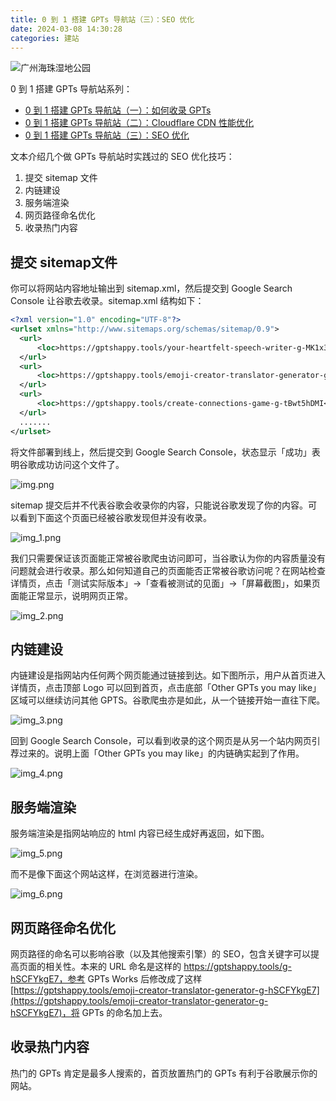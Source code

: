 ```yaml
---
title: 0 到 1 搭建 GPTs 导航站（三）：SEO 优化
date: 2024-03-08 14:30:28
categories: 建站
---
```


![广州海珠湿地公园](/images/build-gpts-website-03-seo-optimization/cover.jpg)

0 到 1 搭建 GPTs 导航站系列：
- [0 到 1 搭建 GPTs 导航站（一）：如何收录 GPTs](https://luobogor.gitee.io/2024/03/06/build-gpts-website-03-seo-optimization/)
- [0 到 1 搭建 GPTs 导航站（二）：Cloudflare CDN 性能优化](https://luobogor.gitee.io/2024/03/07/build-gpts-website-02-cloudfare-cdn/)
- [0 到 1 搭建 GPTs 导航站（三）：SEO 优化](https://luobogor.gitee.io/2024/03/08/build-gpts-website-03-seo-optimization/)

文本介绍几个做 GPTs 导航站时实践过的 SEO 优化技巧：
1. 提交 sitemap 文件
2. 内链建设
3. 服务端渲染
4. 网页路径命名优化
5. 收录热门内容

## 提交 sitemap文件
你可以将网站内容地址输出到 sitemap.xml，然后提交到 Google Search Console 让谷歌去收录。sitemap.xml 结构如下：

```xml
<?xml version="1.0" encoding="UTF-8"?>
<urlset xmlns="http://www.sitemaps.org/schemas/sitemap/0.9">
  <url>
      <loc>https://gptshappy.tools/your-heartfelt-speech-writer-g-MK1x3Mw7n</loc>
  </url>
  <url>
      <loc>https://gptshappy.tools/emoji-creator-translator-generator-g-hSCFYkgE7</loc>
  </url>
  <url>
      <loc>https://gptshappy.tools/create-connections-game-g-tBwt5hDMI</loc>
  </url>
  .......
</urlset>  
```

将文件部署到线上，然后提交到 Google Search Console，状态显示「成功」表明谷歌成功访问这个文件了。

![img.png](/images/build-gpts-website-03-seo-optimization/img.png)

sitemap 提交后并不代表谷歌会收录你的内容，只能说谷歌发现了你的内容。可以看到下面这个页面已经被谷歌发现但并没有收录。

![img_1.png](/images/build-gpts-website-03-seo-optimization/img_1.png)

我们只需要保证该页面能正常被谷歌爬虫访问即可，当谷歌认为你的内容质量没有问题就会进行收录。那么如何知道自己的页面能否正常被谷歌访问呢？在网站检查详情页，点击「测试实际版本」->「查看被测试的见面」->「屏幕截图」，如果页面能正常显示，说明网页正常。

![img_2.png](/images/build-gpts-website-03-seo-optimization/img_2.png)

## 内链建设
内链建设是指网站内任何两个网页能通过链接到达。如下图所示，用户从首页进入详情页，点击顶部 Logo 可以回到首页，点击底部「Other GPTs you may like」区域可以继续访问其他 GPTS。谷歌爬虫亦是如此，从一个链接开始一直往下爬。

![img_3.png](/images/build-gpts-website-03-seo-optimization/img_3.png)

回到 Google Search Console，可以看到收录的这个网页是从另一个站内网页引荐过来的。说明上面「Other GPTs you may like」的内链确实起到了作用。

![img_4.png](/images/build-gpts-website-03-seo-optimization/img_4.png)

## 服务端渲染
服务端渲染是指网站响应的 html 内容已经生成好再返回，如下图。

![img_5.png](/images/build-gpts-website-03-seo-optimization/img_5.png)

而不是像下面这个网站这样，在浏览器进行渲染。

![img_6.png](/images/build-gpts-website-03-seo-optimization/img_6.png)

## 网页路径命名优化
网页路径的命名可以影响谷歌（以及其他搜索引擎）的 SEO，包含关键字可以提高页面的相关性。本来的 URL 命名是这样的 https://gptshappy.tools/g-hSCFYkgE7，参考 GPTs Works 后修改成了这样
[https://gptshappy.tools/emoji-creator-translator-generator-g-hSCFYkgE7](https://gptshappy.tools/emoji-creator-translator-generator-g-hSCFYkgE7)，将 GPTs 的命名加上去。

## 收录热门内容
热门的 GPTs 肯定是最多人搜索的，首页放置热门的 GPTs 有利于谷歌展示你的网站。
